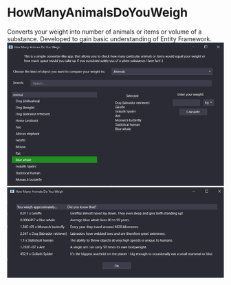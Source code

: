 # HowManyAnimalsDoYouWeigh
Converts your weight into number of animals or items or volume of a substance. Developed to gain basic understanding of Entity Framework.
![Main Window](https://github.com/Krystyna-Szybalska/HowManyAnimalsDoYouWeigh/blob/36ed1b26c58730877352edd959b4dceed849b286/MainWindow.png)
![Results](https://github.com/Krystyna-Szybalska/HowManyAnimalsDoYouWeigh/blob/36ed1b26c58730877352edd959b4dceed849b286/AnimalResult.png)